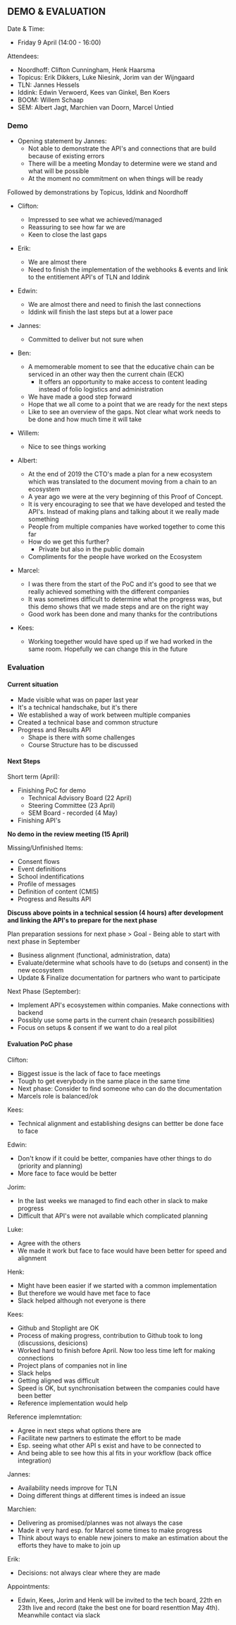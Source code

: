 ## DEMO & EVALUATION

Date & Time:
- Friday 9 April (14:00 - 16:00)

Attendees:
- Noordhoff: Clifton Cunningham, Henk Haarsma
- Topicus: Erik Dikkers, Luke Niesink, Jorim van der Wijngaard
- TLN: Jannes Hessels
- Iddink: Edwin Verwoerd, Kees van Ginkel, Ben Koers
- BOOM: Willem Schaap
- SEM: Albert Jagt, Marchien van Doorn, Marcel Untied

### Demo

- Opening statement by Jannes:
  - Not able to demonstrate the API's and connections that are build because of existing errors
  - There will be a meeting Monday to determine were we stand and what will be possible
  - At the moment no commitment on when things will be ready

Followed by demonstrations by Topicus, Iddink and Noordhoff

- Clifton:
  - Impressed to see what we achieved/managed
  - Reassuring to see how far we are
  - Keen to close the last gaps

- Erik:
  - We are almost there
  - Need to finish the implementation of the webhooks & events and link to the entitlement API's of TLN and Iddink

- Edwin:
  - We are almost there and need to finish the last connections
  - Iddink will finish the last steps but at a lower pace

- Jannes:
  - Committed to deliver but not sure when

- Ben:
  - A memomerable moment to see that the educative chain can be serviced in an other way then the current chain (ECK)
    - It offers an opportunity to make access to content leading instead of folio logistics and administration
  - We have made a good step forward
  - Hope that we all come to a point that we are ready for the next steps
  - Like to see an overview of the gaps. Not clear what work needs to be done and how much time it will take

- Willem:
  - Nice to see things working

- Albert:
  - At the end of 2019 the CTO's made a plan for a new ecosystem which was translated to the document moving from a chain to an ecosystem
  - A year ago we were at the very beginning of this Proof of Concept.
  - It is very encouraging to see that we have developed and tested the API's. Instead of making plans and talking about it we really made something
  - People from multiple companies have worked together to come this far
  - How do we get this further?
    - Private but also in the public domain
  - Compliments for the people have worked on the Ecosystem

- Marcel:
  - I was there from the start of the PoC and it's good to see that we really achieved something with the different companies
  - It was sometimes difficult to determine what the progress was, but this demo shows that we made steps and are on the right way
  - Good work has been done and many thanks for the contributions

- Kees:
  - Working toegether would have sped up if we had worked in the same room. Hopefully we can change this in the future


### Evaluation

#### Current situation
- Made visible what was on paper last year
- It's a technical handschake, but it's there
- We established a way of work between multiple companies
- Created a technical base and common structure
- Progress and Results API
  - Shape is there with some challenges
  - Course Structure has to be discussed 

#### Next Steps
Short term (April):
- Finishing PoC for demo
  - Technical Advisory Board (22 April)
  - Steering Committee (23 April)
  - SEM Board - recorded (4 May)
- Finishing API's

**No demo in the review meeting (15 April)**

Missing/Unfinished Items:
- Consent flows
- Event definitions
- School indentifications
- Profile of messages
- Definition of content (CMI5)
- Progress and Results API

**Discuss above points in a technical session (4 hours) after development and linking the API's to prepare for the next phase**

Plan preparation sessions for next phase > Goal - Being able to start with next phase in September
- Business alignment (functional, administration, data)
- Evaluate/determine what schools have to do (setups and consent) in the new ecosystem
- Update & Finalize documentation for partners who want to participate

Next Phase (September):
- Implement API's ecosystemen within companies. Make connections with backend
- Possibly use some parts in the current chain (research possibilities)
- Focus on setups & consent if we want to do a real pilot


#### Evaluation PoC phase

Clifton:
- Biggest issue is the lack of face to face meetings
- Tough to get everybody in the same place in the same time
- Next phase: Consider to find someone who can do the documentation
- Marcels role is balanced/ok

Kees:
- Technical alignment and establishing designs can bettter be done face to face

Edwin:
- Don't know if it could be better, companies have other things to do (priority and planning)
- More face to face would be better

Jorim:
- In the last weeks we managed to find each other in slack to make progress
- Difficult that API's were not available which complicated planning

Luke:
- Agree with the others
- We made it work but face to face would have been better for speed and alignment

Henk:
-	Might have been easier if we started with a common implementation
-	But therefore we would have met face to face
-	Slack helped although not everyone is there

Kees:
- Github and Stoplight are OK
- Process of making progress, contribution to Github took to long (discussions, desicions)
- Worked hard to finish before April. Now too less time left for making connections
- Project plans of companies not in line
- Slack helps
- Getting aligned was difficult
- Speed is OK, but synchronisation between the companies could have been better
-	Reference implementation would help

Reference implemntation:
-	Agree in next steps what options there are
-	Facilitate new partners to estimate the effort to be made
-	Esp. seeing what other API s exist and have to be connected to
-	And being able to see how this al fits in your workflow (back office integration)

Jannes:
-	Availability needs improve for TLN
-	Doing different things at different times is indeed an issue

Marchien:
-	Delivering as promised/plannes was not always the case
-	Made it very hard esp. for Marcel some times to make progress
-	Think about ways to enable new joiners to make an estimation about the efforts they have to make to join up

Erik:
-	Decisions: not always clear where they are made

Appointments:
- Edwin, Kees, Jorim and Henk will be invited to the tech board, 22th en 23th live  and record (take the best one for board resenttion May 4th). Meanwhile contact via slack
